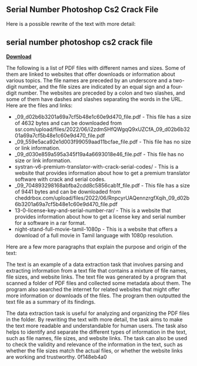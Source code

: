 ## Serial Number Photoshop Cs2 Crack File

  
Here is a possible rewrite of the text with more detail:
 
## serial number photoshop cs2 crack file


[**Download**](https://lomasmavi.blogspot.com/?c=2tLSmM)

  
The following is a list of PDF files with different names and sizes. Some of them are linked to websites that offer downloads or information about various topics. The file names are preceded by an underscore and a two-digit number, and the file sizes are indicated by an equal sign and a four-digit number. The websites are preceded by a colon and two slashes, and some of them have dashes and slashes separating the words in the URL. Here are the files and links:
  
- \_09\_d02b6b3201a69a7cf5b48e1c60e9d470\_file.pdf - This file has a size of 4632 bytes and can be downloaded from ssr.com/upload/files/2022/06/i2zdmSHfQWgqQ9xUZCfA\_09\_d02b6b3201a69a7cf5b48e1c60e9d470\_file.pdf
- \_09\_559e5aca92e1d003f99059aad11bcfae\_file.pdf - This file has no size or link information.
- \_09\_d030e859a595a345f19a4a6693018e46\_file.pdf - This file has no size or link information.
- systran-v6-premium-translator-with-crack-serial-codes/ - This is a website that provides information about how to get a premium translator software with crack and serial codes.
- \_09\_704893298168abfba2cdd8c5856cab1f\_file.pdf - This file has a size of 9441 bytes and can be downloaded from cheddrbox.com/upload/files/2022/06/RnpcyrUAQennzrgfXqih\_09\_d02b6b3201a69a7cf5b48e1c60e9d470\_file.pdf
- 13-0-license-key-and-serial-number-rar/ - This is a website that provides information about how to get a license key and serial number for a software in a rar format.
- night-stand-full-movie-tamil-1080p - This is a website that offers a download of a full movie in Tamil language with 1080p resolution.

Here are a few more paragraphs that explain the purpose and origin of the text:
  
The text is an example of a data extraction task that involves parsing and extracting information from a text file that contains a mixture of file names, file sizes, and website links. The text file was generated by a program that scanned a folder of PDF files and collected some metadata about them. The program also searched the internet for related websites that might offer more information or downloads of the files. The program then outputted the text file as a summary of its findings.
  
The data extraction task is useful for analyzing and organizing the PDF files in the folder. By rewriting the text with more detail, the task aims to make the text more readable and understandable for human users. The task also helps to identify and separate the different types of information in the text, such as file names, file sizes, and website links. The task can also be used to check the validity and relevance of the information in the text, such as whether the file sizes match the actual files, or whether the website links are working and trustworthy.
 0f148eb4a0
